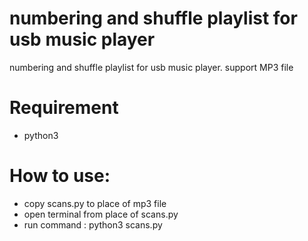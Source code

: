 # numbering and shuffle playlist for usb music player
numbering and shuffle playlist for usb music player. support MP3 file

# Requirement
- python3

# How to use:
- copy scans.py to place of mp3 file
- open terminal from place of scans.py
- run command : python3 scans.py
